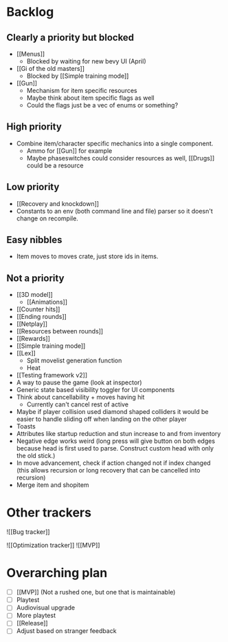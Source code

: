 # Backlog
## Clearly a priority but blocked
- [[Menus]]
	- Blocked by waiting for new bevy UI (April)
- [[Gi of the old masters]]
	- Blocked by [[Simple training mode]]
- [[Gun]]
	- Mechanism for item specific resources
	- Maybe think about item specific flags as well
	- Could the flags just be a vec of enums or something?

## High priority
- Combine item/character specific mechanics into a single component.
	- Ammo for [[Gun]] for example
	- Maybe phaseswitches could consider resources as well, [[Drugs]] could be a resource

## Low priority
- [[Recovery and knockdown]]
- Constants to an env (both command line and file) parser so it doesn't change on recompile.

## Easy nibbles
- Item moves to moves crate, just store ids in items.

## Not a priority
- [[3D model]]
	- [[Animations]]
- [[Counter hits]]
- [[Ending rounds]]
- [[Netplay]]
- [[Resources between rounds]]
- [[Rewards]]
- [[Simple training mode]]
- [[Lex]]
	- Split movelist generation function
	- Heat
- [[Testing framework v2]]
- A way to pause the game (look at inspector)
- Generic state based visibility toggler for UI components
- Think about cancellability + moves having hit
	- Currently can't cancel rest of active
- Maybe if player collision used diamond shaped colliders it would be easier to handle sliding off when landing on the other player
- Toasts
- Attributes like startup reduction and stun increase to and from inventory
- Negative edge works weird (long press will give button on both edges because head is first used to parse. Construct custom head with only the old stick.)
- In move advancement, check if action changed not if index changed (this allows recursion or long recovery that can be cancelled into recursion)
- Merge item and shopitem

# Other trackers
![[Bug tracker]]

![[Optimization tracker]]
![[MVP]]

# Overarching plan
- [ ] [[MVP]] (Not a rushed one, but one that is maintainable)
- [ ] Playtest
- [ ] Audiovisual upgrade
- [ ] More playtest
- [ ] [[Release]]
- [ ] Adjust based on stranger feedback
